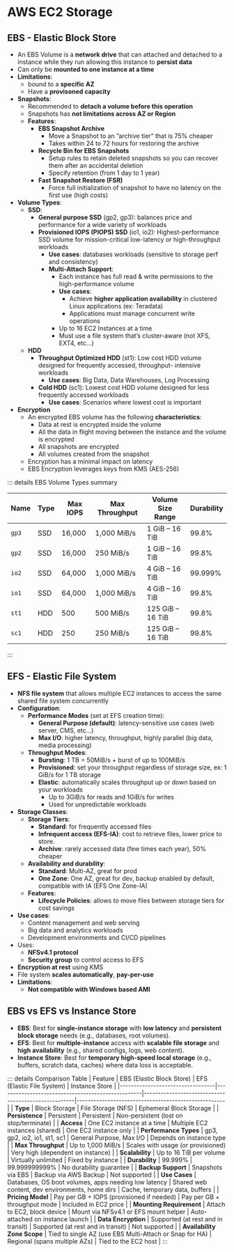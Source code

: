 # AWS EC2 Storage

## EBS - Elastic Block Store

- An EBS Volume is a **network drive** that can attached and detached to a instance while they run allowing this instance to **persist data**
- Can only be **mounted to one instance at a time**
- **Limitations**:
  - bound to a **specific AZ**
  - Have a **provisoned capacity**
- **Snapshots**:
  - Recommended to **detach a volume before this operation**
  - Snapshots has **not limitations across AZ or Region**
  - **Features**:
    - **EBS Snapshot Archive**
      - Move a Snapshot to an ”archive tier” that is 75% cheaper
      - Takes within 24 to 72 hours for restoring the archive
    - **Recycle Bin for EBS Snapshots**
      - Setup rules to retain deleted snapshots so you can recover them after an accidental deletion
      - Specify retention (from 1 day to 1 year)
    - **Fast Snapshot Restore (FSR)**
      - Force full initialization of snapshot to have no latency on the first use (high costs)
- **Volume Types**:
  - **SSD**:
    - **General purpose SSD** (gp2, gp3): balances price and performance for a wide variety of workloads
    - **Provisioned IOPS (PIOPS) SSD** (io1, io2): Highest-performance SSD volume for mission-critical low-latency or high-throughput workloads
      - **Use cases**: databases workloads (sensitive to storage perf and consistency)
      - **Multi-Attach Support**:
        - Each instance has full read & write permissions to the high-performance volume
        - **Use cases**:
          - Achieve **higher application availability** in clustered Linux applications (ex: Teradata)
          - Applications must manage concurrent write operations
        - Up to 16 EC2 Instances at a time
        - Must use a file system that’s cluster-aware (not XFS, EXT4, etc…)
  - **HDD**
    - **Throughput Optimized HDD** (st1): Low cost HDD volume designed for frequently accessed, throughput- intensive workloads
      - **Use cases**: Big Data, Data Warehouses, Log Processing
    - **Cold HDD** (sc1): Lowest cost HDD volume designed for less frequently accessed workloads
      - **Use cases**: Scenarios where lowest cost is important
- **Encryption**
  - An encrypted EBS volume has the following **characteristics**:
    - Data at rest is encrypted inside the volume
    - All the data in flight moving between the instance and the volume is encrypted
    - All snapshots are encrypted
    - All volumes created from the snapshot
  - Encryption has a minimal impact on latency
  - EBS Encryption leverages keys from KMS (AES-256)

::: details EBS Volume Types summary

| Name       | Type | Max IOPS | Max Throughput | Volume Size Range | Durability |
|------------|------|----------|----------------|-------------------|------------|
| `gp3`      | SSD  | 16,000   | 1,000 MiB/s    | 1 GiB – 16 TiB    | 99.8%      |
| `gp2`      | SSD  | 16,000   | 250 MiB/s      | 1 GiB – 16 TiB    | 99.8%      |
| `io2`      | SSD  | 64,000   | 1,000 MiB/s    | 4 GiB – 16 TiB    | 99.999%    |
| `io1`      | SSD  | 64,000   | 1,000 MiB/s    | 4 GiB – 16 TiB    | 99.8%      |
| `st1`      | HDD  | 500      | 500 MiB/s      | 125 GiB – 16 TiB  | 99.8%      |
| `sc1`      | HDD  | 250      | 250 MiB/s      | 125 GiB – 16 TiB  | 99.8%      |
:::

## EFS - Elastic File System

- **NFS file system** that allows multiple EC2 instances to access the same shared file system concurrently
- **Configuration**:
  - **Performance Modes** (set at EFS creation time):
    - **General Purpose (default)**: latency-sensitive use cases (web server, CMS, etc…)
    - **Max I/O**: higher latency, throughput, highly parallel (big data, media processing)
  - **Throughput Modes**:
    - **Bursting**: 1 TB = 50MiB/s + burst of up to 100MiB/s
    - **Provisioned**: set your throughput regardless of storage size, ex: 1 GiB/s for 1 TB storage
    - **Elastic**: automatically scales throughput up or down based on your workloads
      - Up to 3GiB/s for reads and 1GiB/s for writes
      - Used for unpredictable workloads
- **Storage Classes**:
  - **Storage Tiers**:
    - **Standard**: for frequently accessed files
    - **Infrequent access (EFS-IA)**: cost to retrieve files, lower price to store.
    - **Archive**: rarely accessed data (few times each year), 50% cheaper
  - **Availability and durability**:
    - **Standard**: Multi-AZ, great for prod
    - **One Zone**: One AZ, great for dev, backup enabled by default, compatible with IA (EFS One Zone-IA)
  - **Features**:
    - **Lifecycle Policies**: allows to move files between storage tiers for cost savings
- **Use cases**:
  - Content management and web serving
  - Big data and analytics workloads
  - Development environments and CI/CD pipelines
- Uses:
  - **NFSv4.1 protocol**
  - **Security group** to control access to EFS
- **Encryption at rest** using KMS
- File system **scales automatically**, **pay-per-use**
- **Limitations**:
  - **Not compatible with Windows based AMI**

## EBS vs EFS vs Instance Store

- **EBS**: Best for **single-instance storage** with **low latency** and **persistent block storage** needs (e.g., databases, root volumes).
- **EFS**: Best for **multiple-instance** access with **scalable file storage** and **high availability** (e.g., shared configs, logs, web content).
- **Instance Store**: Best for **temporary high-speed local storage** (e.g., buffers, scratch data, caches) where data loss is acceptable.

::: details Comparison Table
| Feature                          | EBS (Elastic Block Store)                         | EFS (Elastic File System)                           | Instance Store                                      |
|----------------------------------|---------------------------------------------------|-----------------------------------------------------|-----------------------------------------------------|
| **Type**                         | Block Storage                                     | File Storage (NFS)                                  | Ephemeral Block Storage                             |
| **Persistence**                  | Persistent                                        | Persistent                                          | Non-persistent (lost on stop/terminate)            |
| **Access**                       | One EC2 instance at a time                        | Multiple EC2 instances (shared)                     | One EC2 instance only                               |
| **Performance Types**            | gp3, gp2, io2, io1, st1, sc1                      | General Purpose, Max I/O                            | Depends on instance type                            |
| **Max Throughput**               | Up to 1,000 MiB/s                                 | Scales with usage (or provisioned)                  | Very high (dependent on instance)                   |
| **Scalability**                  | Up to 16 TiB per volume                           | Virtually unlimited                                 | Fixed by instance                                   |
| **Durability**                   | 99.999%                                           | 99.999999999%                                      | No durability guarantee                             |
| **Backup Support**              | Snapshots via EBS                                | Backup via AWS Backup                              | Not supported                                       |
| **Use Cases**                    | Databases, OS boot volumes, apps needing low latency | Shared web content, dev environments, home dirs     | Cache, temporary data, buffers                      |
| **Pricing Model**                | Pay per GB + IOPS (provisioned if needed)         | Pay per GB + throughput mode                        | Included in EC2 price                               |
| **Mounting Requirement**         | Attach to EC2, block device                       | Mount via NFSv4.1 or EFS mount helper               | Auto-attached on instance launch                    |
| **Data Encryption**              | Supported (at rest and in transit)                | Supported (at rest and in transit)                  | Not supported                                       |
| **Availability Zone Scope**      | Tied to single AZ (use EBS Multi-Attach or Snap for HA) | Regional (spans multiple AZs)                       | Tied to the EC2 host                                |
:::

